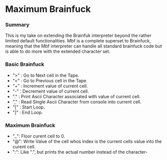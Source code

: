 # Maximum Brainfuck

### Summary
This is my take on extending the Brainfuk interpreter beyond the rather limited default functionalities. Mbf is a complete superset to Brainfuck, meaning that the Mbf interpreter can handle all standard brainfuck code but is able to do more with the extended character set.


### Basic Brainfuck
- ">" : Go to Next cell in the Tape.
- "<" : Go to Previous cell in the Tape.
- "+" : Increment value of current cell.
- "-" : Decrement value of current cell.
- "." : Print Ascii Character associated with value of current cell.
- "," : Read Single Ascii Character from console into current cell. 
- "[" : Start Loop.
- "]" : End Loop.
### Maximum Brainfuck
- "_":  Floor curent cell to 0.
- "@":  Write Value of the cell whos index is the current cells value into the curent cell.
- ":":  Like ".", but prints the actual number instead of the character-